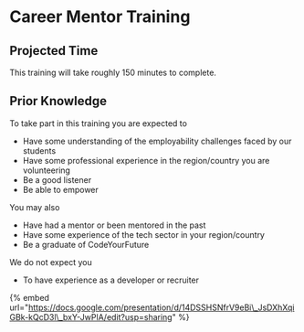 # Career Mentor Training

## Projected Time

This training will take roughly 150 minutes to complete.

## Prior Knowledge

To take part in this training you are expected to 

* Have some understanding of the employability challenges faced by our students
* Have some professional experience in the region/country you are volunteering
* Be a good listener 
* Be able to empower 

You may also 

* Have had a mentor or been mentored in the past
* Have some experience of the tech sector in your region/country
* Be a graduate of CodeYourFuture

We do not expect you

* To have experience as a developer or recruiter

{% embed url="https://docs.google.com/presentation/d/14DSSHSNfrV9eBi\_JsDXhXqiGBk-kQcD3l\_bxY-JwPlA/edit?usp=sharing" %}




